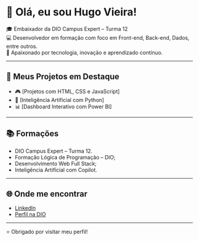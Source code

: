 # 👋 Olá, eu sou Hugo Vieira!

🎓 Embaixador da DIO Campus Expert – Turma 12  
💻 Desenvolvedor em formação com foco em Front-end, Back-end, Dados, entre outros.  
🚀 Apaixonado por tecnologia, inovação e aprendizado contínuo.

---

## 📌 Meus Projetos em Destaque

- 🎮 [Projetos com HTML, CSS e JavaScript]
- 🧠 [Inteligência Artificial com Python]
- 📊 [Dashboard Interativo com Power BI]

---

## 📚 Formações

- DIO Campus Expert – Turma 12.
- Formação Lógica de Programação – DIO;
- Desenvolvimento Web Full Stack;
- Inteligência Artificial com Copilot.

---

## 🌐 Onde me encontrar

- [LinkedIn](www.linkedin.com/in/hugosvieira)
- [Perfil na DIO](https://www.dio.me/users/hugo6_ms)

---
⭐️ Obrigado por visitar meu perfil!
